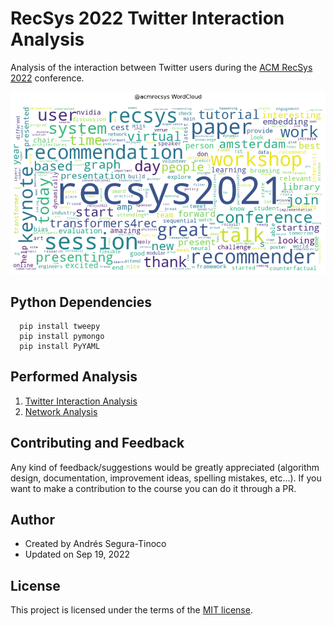 # RecSys 2022 Twitter Interaction Analysis
Analysis of the interaction between Twitter users during the <a href="https://recsys.acm.org/recsys22/" target="_blank">ACM RecSys 2022</a> conference.

![WordCloud](https://raw.githubusercontent.com/ansegura7/recsys-tweet-analysis/master/img/wordcloud.png)

## Python Dependencies
``` console
  pip install tweepy
  pip install pymongo
  pip install PyYAML
```

## Performed Analysis
1. <a href="https://ansegura7.github.io/recsys-tweet-analysis/analysis/AccountAnalytics.html" >Twitter Interaction Analysis</a>
2. <a href="https://observablehq.com/@ansegura7/force-directed-graph">Network Analysis</a>

## Contributing and Feedback
Any kind of feedback/suggestions would be greatly appreciated (algorithm design, documentation, improvement ideas, spelling mistakes, etc...). If you want to make a contribution to the course you can do it through a PR.

## Author
- Created by Andrés Segura-Tinoco
- Updated on Sep 19, 2022

## License
This project is licensed under the terms of the <a href="https://github.com/ansegura7/recsys-tweet-analysis/blob/main/LICENSE">MIT license</a>.
